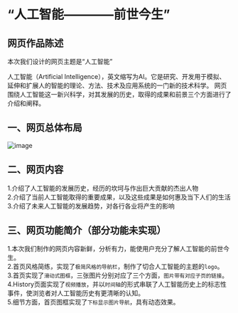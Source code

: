 “人工智能————前世今生”
======================
网页作品陈述
-------------
本次我们设计的网页主题是“人工智能”

人工智能（Artificial Intelligence），英文缩写为AI。它是研究、开发用于模拟、延伸和扩展人的智能的理论、方法、技术及应用系统的一门新的技术科学。
网页围绕人工智能这一新兴科学，对其发展的历史，取得的成果和前景三个方面进行了介绍和阐释。

一、网页总体布局
--------------
![image](https://github.com/CofJus/HTML-CSS/raw/master/demo/images/网页布局.png)

二、网页内容
-----------
1.介绍了人工智能的发展历史，经历的坎坷与作出巨大贡献的杰出人物<br/>
2.介绍了当前人工智能取得的重要成果，以及这些成果是如何惠及当下人们的生活<br/>
3.介绍了未来人工智能的发展趋势，对各行各业将产生的影响<br/>

三、网页功能简介（部分功能未实现）
---------------
1.本次我们制作的网页内容新鲜，分析有力，能使用户充分了解人工智能的前世今生。<br/>
2.首页风格简练，实现了`极简风格的导航栏`，制作了切合人工智能的主题的`logo`。<br/>
3.首页实现了`滑动式图框`，三张图片分别对应了三个方面，`图片带有对应子页的链接`。<br/>
4.History页面实现了`视频播放`，并以`时间轴`的形式串联了人工智能历史上的标志性事件，使浏览者对人工智能历史有更清晰的认知。<br/>
5.细节方面，首页图框实现了`下标显示图片导航`，具有动态效果。<br/>
